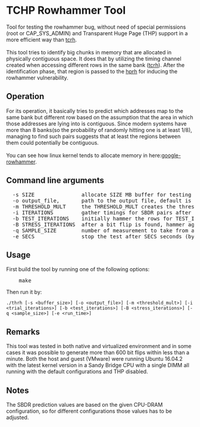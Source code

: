 # TCHP Rowhammer Tool

Tool for testing the rowhammer bug, without need of special permissions (root or CAP_SYS_ADMIN) and Transparent Huge Page (THP) support in a more efficient way than [tcrh](https://github.com/vp777/Rowhammer/tree/master/TC%20Rowhammer).
<br><br>
This tool tries to identify big chunks in memory that are allocated in physically contiguous space. It does that by utilizing the timing channel created when accessing different rows in the same bank ([tcrh](https://github.com/vp777/Rowhammer/tree/master/TC%20Rowhammer)). After the identification phase, that region is passed to the 
[hprh](https://github.com/vp777/Rowhammer/tree/master/THP%20Rowhammer) for inducing the rowhammer vulnerability.
<br>

## Operation
For its operation, it basically tries to predict which addresses map to the same bank but different row based on the assumption that the area in which those addresses are lying into is contiguous. Since modern systems have more than 8 banks(so the probability of randomly hitting one is at least 1/8), managing to find such pairs suggests that at least the regions between them could potentially be contiguous.
<br><br>
You can see how linux kernel tends to allocate memory in here:[google-rowhammer](https://github.com/google/rowhammer-test/tree/master/physmem_alloc_analysis).

## Command line arguments

<pre>
  -s SIZE               allocate SIZE MB buffer for testing (default is 16 MB)
  -o output_file,       path to the output file, default is stdout
  -m THRESHOLD_MULT     the THRESHOLD_MULT creates the threshold for SBDR and non-SBDR pairs (default is 1.3)
  -i ITERATIONS         gather timings for SBDR pairs after ITERATIONS iterations (default is 5000)
  -b TEST_ITERATIONS    initially hammer the rows for TEST_ITERATIONS iterations (default is 550000)
  -B STRESS_ITERATIONS  after a bit flip is found, hammer again the targets for STRESS_ITERATIONS (default is 1700000)
  -q SAMPLE_SIZE        number of measurement to take from a given address pair (default is 8)
  -e SECS               stop the test after SECS seconds (by default stops when all the rows are tested)
</pre>

## Usage

First build the tool by running one of the following options:

<pre>
    make
</pre>

Then run it by:

	./thrh [-s <buffer_size>] [-o <output_file>] [-m <threshold_mult>] [-i <trial_iterations>] [-b <test_iterations>] [-B <stress_iterations>] [-q <sample_size>] [-e <run_time>]
    
## Remarks
This tool was tested in both native and virtualized environment and in some cases it was possible to generate more than 600 bit flips within less than a minute. Both the host and guest (VMware) were running Ubuntu 16.04.2 with the latest kernel version in a Sandy Bridge CPU with a single DIMM all running with the default configurations and THP disabled.

## Notes
The SBDR prediction values are based on the given CPU-DRAM configuration, so for different configurations those values has to be adjusted.
<br>